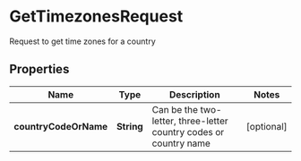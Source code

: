 

# GetTimezonesRequest

Request to get time zones for a country
## Properties

Name | Type | Description | Notes
------------ | ------------- | ------------- | -------------
**countryCodeOrName** | **String** | Can be the two-letter, three-letter country codes or country name |  [optional]



